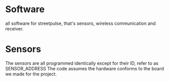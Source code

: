 Software
========

all software for streetpulse, that's sensors, wireless communication and receiver.


Sensors
========

The sensors are all programmed identically except for their ID, refer to as SENSOR_ADDRESS
The code assumes the hardware conforms to the board we made for the project.


